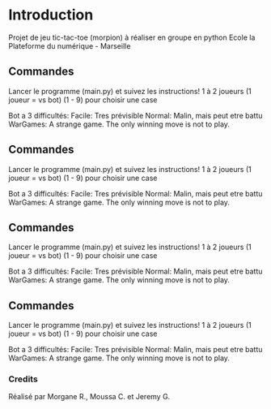 # Introduction
Projet de jeu tic-tac-toe (morpion) à réaliser en groupe en python
Ecole la Plateforme du numérique - Marseille

## Commandes

Lancer le programme (main.py) et suivez les instructions!
1 à 2 joueurs (1 joueur = vs bot)
(1 - 9) pour choisir une case

Bot a 3 difficultés:
    Facile: Tres prévisible
    Normal: Malin, mais peut etre battu
    WarGames: A strange game. The only winning move is not to play.

## Commandes

Lancer le programme (main.py) et suivez les instructions!
1 à 2 joueurs (1 joueur = vs bot)
(1 - 9) pour choisir une case

Bot a 3 difficultés:
    Facile: Tres prévisible
    Normal: Malin, mais peut etre battu
    WarGames: A strange game. The only winning move is not to play.

## Commandes

Lancer le programme (main.py) et suivez les instructions!
1 à 2 joueurs (1 joueur = vs bot)
(1 - 9) pour choisir une case

Bot a 3 difficultés:
    Facile: Tres prévisible
    Normal: Malin, mais peut etre battu
    WarGames: A strange game. The only winning move is not to play.

## Commandes

Lancer le programme (main.py) et suivez les instructions!
1 à 2 joueurs (1 joueur = vs bot)
(1 - 9) pour choisir une case

Bot a 3 difficultés:
    Facile: Tres prévisible
    Normal: Malin, mais peut etre battu
    WarGames: A strange game. The only winning move is not to play.


### Credits
Réalisé par Morgane R., Moussa C. et Jeremy G.
